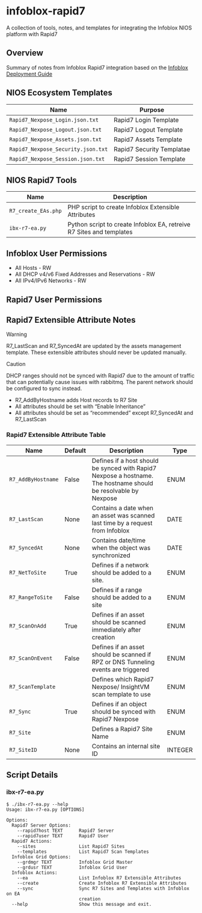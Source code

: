 # infoblox-rapid7
A collection of tools, notes, and templates for integrating the Infoblox NIOS platform with Rapid7

## Overview
Summary of notes from Infoblox Rapid7 integration based on the [Infoblox Deployment Guide](https://community.infoblox.com/cixhp49439/attachments/cixhp49439/Rapid7/8/6/Rapid7%20Deployment%20Guide.pdf)

## NIOS Ecosystem Templates

| Name | Purpose |
| --- | --- |
| `Rapid7_Nexpose_Login.json.txt` | Rapid7 Login Template |
| `Rapid7_Nexpose_Logout.json.txt` | Rapid7 Logout Template |
| `Rapid7_Nexpose_Assets.json.txt` | Rapid7 Assets Template |
| `Rapid7_Nexpose_Security.json.txt` | Rapid7 Security Templatae |
| `Rapid7_Nexpose_Session.json.txt` | Rapid7 Session Template |

## NIOS Rapid7 Tools
| Name | Description |
| --- | --- |
| `R7_create_EAs.php` | PHP script to create Infoblox Extensible Attributes |
| `ibx-r7-ea.py` | Python script to create Infoblox EA, retreive R7 Sites and templates |

## Infoblox User Permissions
* All Hosts - RW
* All DHCP v4/v6 Fixed Addresses and Reservations - RW
* All IPv4/IPv6 Networks - RW
## Rapid7 User Permissions

## Rapid7 Extensible Attribute Notes 

> [!WARNING]
> R7_LastScan and R7_SyncedAt are updated by the assets management template. These extensible attributes should never be updated manually.

> [!CAUTION]
> DHCP ranges should not be synced with Rapid7 due to the amount of traffic that can potentially cause issues with rabbitmq. The parent network should be configured to sync instead.

* R7_AddByHostname adds Host records to R7 Site
* All attributes should be set with “Enable Inheritance”
* All attributes should be set as “recommended” except R7_SyncedAt and R7_LastScan

### Rapid7 Extensible Attribute Table
| Name | Default | Description | Type |
| --- | --- | --- | --- |
| `R7_AddByHostname` | False | Defines if a host should be synced with Rapid7 Nexpose  a hostname. The hostname should be resolvable by Nexpose | ENUM | 
| `R7_LastScan` | None | Contains a date when an asset was scanned last time by a request from Infoblox | DATE | 
| `R7_SyncedAt` | None | Contains date/time when the object was synchronized | DATE |
| `R7_NetToSite` | True | Defines if a network should be added to a site. | ENUM | 
| `R7_RangeToSite` | False | Defines if a range should be added to a site | ENUM | 
| `R7_ScanOnAdd` | True | Defines if an asset should be scanned immediately after creation | ENUM | 
| `R7_ScanOnEvent` | False | Defines if an asset should be scanned if RPZ or DNS Tunneling events are triggered | ENUM | 
| `R7_ScanTemplate` | <Scan Template> | Defines which Rapid7 Nexpose/ InsightVM scan template to use| ENUM |
| `R7_Sync` | True | Defines if an object should be synced with Rapid7 Nexpose | ENUM |
| `R7_Site` | <R7 Site> | Defines a Rapid7 Site Name | ENUM | 
| `R7_SiteID` | None | Contains an internal site ID | INTEGER |


## Script Details
### ibx-r7-ea.py
```
$ ./ibx-r7-ea.py --help
Usage: ibx-r7-ea.py [OPTIONS]

Options:
  Rapid7 Server Options:
    --rapid7host TEXT      Rapid7 Server
    --rapid7user TEXT      Rapid7 User
  Rapid7 Actions:
    --sites                List Rapid7 Sites
    --templates            List Rapid7 Scan Templates
  Infoblox Grid Options:
    --grdmgr TEXT          Infoblox Grid Master
    --grdusr TEXT          Infoblox Grid User
  Infoblox Actions:
    --ea                   List Infoblox R7 Extensible Attributes
    --create               Create Infoblox R7 Extensible Attributes
    --sync                 Sync R7 Sites and Templates with Infoblox on EA
                           creation
  --help                   Show this message and exit.
```
